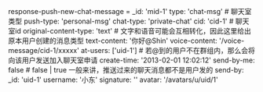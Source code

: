 response-push-new-chat-message =
  _id: 'mid-1'
  type: 'chat-msg' # 聊天室类型
  push-type: 'personal-msg'
  chat-type: 'private-chat'
  cid: 'cid-1' # 聊天室id
  original-content-type: 'text' # 文字和语音可能会互相转化，因此这里给出原本用户创建的消息类型
  text-content: '你好@Shin'
  voice-content: '/voice-message/cid-1/xxxxx'
  at-users: ['uid-1'] # 若@到的用户不在群组内，那么会将向该用户发送加入聊天室申请
  create-time: '2013-02-01 12:02:12'
  send-by-me: false # false | true 一般来讲，推送过来的聊天消息都不是用户发的
  send-by:
    _id: 'uid-1'
    username: '小东'
    signature: ''
    avatar: '/avatars/u/uid/1'
